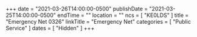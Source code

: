 +++
date = "2021-03-26T14:00:00-0500"
publishDate = "2021-03-25T14:00:00-0500"
endTime = ""
location = ""
ncs = [ "KE0LDS" ]
title = "Emergency Net 0326"
linkTitle = "Emergency Net"
categories = [ "Public Service" ]
dates = [ "Hidden" ]
+++
